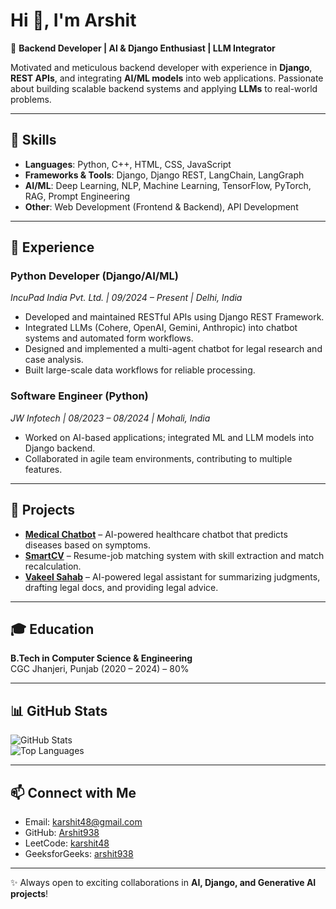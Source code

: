# Hi 👋, I'm Arshit

🚀 **Backend Developer | AI & Django Enthusiast | LLM Integrator**

Motivated and meticulous backend developer with experience in **Django**, **REST APIs**, and integrating **AI/ML models** into web applications. Passionate about building scalable backend systems and applying **LLMs** to real-world problems.

---

## 🔧 Skills

- **Languages**: Python, C++, HTML, CSS, JavaScript  
- **Frameworks & Tools**: Django, Django REST, LangChain, LangGraph  
- **AI/ML**: Deep Learning, NLP, Machine Learning, TensorFlow, PyTorch, RAG, Prompt Engineering  
- **Other**: Web Development (Frontend & Backend), API Development

---

## 💼 Experience

### **Python Developer (Django/AI/ML)**  
_IncuPad India Pvt. Ltd. | 09/2024 – Present | Delhi, India_  
- Developed and maintained RESTful APIs using Django REST Framework.  
- Integrated LLMs (Cohere, OpenAI, Gemini, Anthropic) into chatbot systems and automated form workflows.  
- Designed and implemented a multi-agent chatbot for legal research and case analysis.  
- Built large-scale data workflows for reliable processing.  

### **Software Engineer (Python)**  
_JW Infotech | 08/2023 – 08/2024 | Mohali, India_  
- Worked on AI-based applications; integrated ML and LLM models into Django backend.  
- Collaborated in agile team environments, contributing to multiple features.  

---

## 📂 Projects

- **[Medical Chatbot](#)** – AI-powered healthcare chatbot that predicts diseases based on symptoms.  
- **[SmartCV](#)** – Resume-job matching system with skill extraction and match recalculation.  
- **[Vakeel Sahab](https://www.vakilsahab.ai/landing)** – AI-powered legal assistant for summarizing judgments, drafting legal docs, and providing legal advice.  

---

## 🎓 Education

**B.Tech in Computer Science & Engineering**  
CGC Jhanjeri, Punjab (2020 – 2024) – 80%  

---

## 📊 GitHub Stats

![GitHub Stats](https://github-readme-stats.vercel.app/api?username=Arshit938&show_icons=true&theme=radical)  
![Top Languages](https://github-readme-stats.vercel.app/api/top-langs/?username=Arshit938&layout=compact&theme=radical)  

---

## 📫 Connect with Me

- Email: [karshit48@gmail.com](mailto:karshit48@gmail.com)  
- GitHub: [Arshit938](https://github.com/Arshit938)  
- LeetCode: [karshit48](https://leetcode.com/u/karshit48/)  
- GeeksforGeeks: [arshit938](https://auth.geeksforgeeks.org/user/arshit938/)  

---
✨ Always open to exciting collaborations in **AI, Django, and Generative AI projects**!

